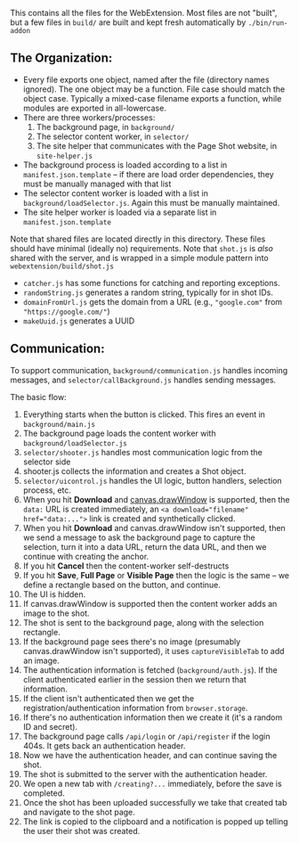 This contains all the files for the WebExtension.  Most files are not "built", but a few files in `build/` are built and kept fresh automatically by `./bin/run-addon`

## The Organization:

- Every file exports one object, named after the file (directory names ignored).  The one object may be a function.  File case should match the object case.  Typically a mixed-case filename exports a function, while modules are exported in all-lowercase.
- There are three workers/processes:
  1. The background page, in `background/`
  2. The selector content worker, in `selector/`
  3. The site helper that communicates with the Page Shot website, in `site-helper.js`
- The background process is loaded according to a list in `manifest.json.template` – if there are load order dependencies, they must be manually managed with that list
- The selector content worker is loaded with a list in `background/loadSelector.js`.  Again this must be manually maintained.
- The site helper worker is loaded via a separate list in `manifest.json.template`

Note that shared files are located directly in this directory.  These files should have minimal (ideally no) requirements.  Note that `shot.js` is *also* shared with the server, and is wrapped in a simple module pattern into `webextension/build/shot.js`

- `catcher.js` has some functions for catching and reporting exceptions.
- `randomString.js` generates a random string, typically for in shot IDs.
- `domainFromUrl.js` gets the domain from a URL (e.g., `"google.com"` from `"https://google.com/"`)
- `makeUuid.js` generates a UUID

## Communication:

To support communication, `background/communication.js` handles incoming messages, and `selector/callBackground.js` handles sending messages.

The basic flow:

1. Everything starts when the button is clicked.  This fires an event in `background/main.js`
2. The background page loads the content worker with `background/loadSelector.js`
3. `selector/shooter.js` handles most communication logic from the selector side
4. shooter.js collects the information and creates a Shot object.  
5. `selector/uicontrol.js` handles the UI logic, button handlers, selection process, etc.
6. When you hit **Download** and [canvas.drawWindow](https://developer.mozilla.org/en-US/docs/Web/API/CanvasRenderingContext2D/drawWindow) is supported, then the `data:` URL is created immediately, an `<a download="filename" href="data:...">` link is created and synthetically clicked.
7. When you hit **Download** and canvas.drawWindow isn't supported, then we send a message to ask the background page to capture the selection, turn it into a data URL, return the data URL, and then we continue with creating the anchor.
8. If you hit **Cancel** then the content-worker self-destructs
9. If you hit **Save**, **Full Page** or **Visible Page** then the logic is the same – we define a rectangle based on the button, and continue.
10. The UI is hidden.
11. If canvas.drawWindow is supported then the content worker adds an image to the shot.
12. The shot is sent to the background page, along with the selection rectangle.
13. If the background page sees there's no image (presumably canvas.drawWindow isn't supported), it uses `captureVisibleTab` to add an image.
14. The authentication information is fetched (`background/auth.js`).  If the client authenticated earlier in the session then we return that information.
15. If the client isn't authenticated then we get the registration/authentication information from `browser.storage`.
16. If there's no authentication information then we create it (it's a random ID and secret).
17. The background page calls `/api/login` or `/api/register` if the login 404s.  It gets back an authentication header.
18. Now we have the authentication header, and can continue saving the shot.
19. The shot is submitted to the server with the authentication header.
20. We open a new tab with `/creating?...` immediately, before the save is completed.
21. Once the shot has been uploaded successfully we take that created tab and navigate to the shot page.
22. The link is copied to the clipboard and a notification is popped up telling the user their shot was created.
